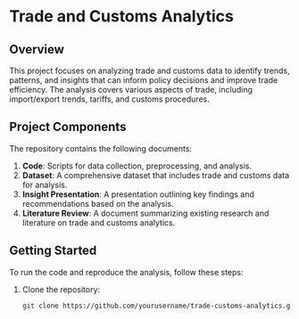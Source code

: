 # Trade and Customs Analytics

## Overview
This project focuses on analyzing trade and customs data to identify trends, patterns, and insights that can inform policy decisions and improve trade efficiency. The analysis covers various aspects of trade, including import/export trends, tariffs, and customs procedures.

## Project Components
The repository contains the following documents:

1. **Code**: Scripts for data collection, preprocessing, and analysis.
2. **Dataset**: A comprehensive dataset that includes trade and customs data for analysis.
3. **Insight Presentation**: A presentation outlining key findings and recommendations based on the analysis.
4. **Literature Review**: A document summarizing existing research and literature on trade and customs analytics.

## Getting Started
To run the code and reproduce the analysis, follow these steps:

1. Clone the repository:
   ```bash
   git clone https://github.com/yourusername/trade-customs-analytics.git
